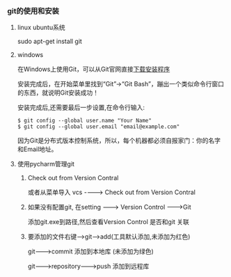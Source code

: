 ### git的使用和安装

1. linux ubuntu系统

   sudo apt-get install git

2. windows

   在Windows上使用Git，可以从Git官网直接[下载安装程序](https://git-scm.com/downloads)

   安装完成后，在开始菜单里找到“Git”->“Git Bash”，蹦出一个类似命令行窗口的东西，就说明Git安装成功！

   安装完成后,还需要最后一步设置,在命令行输入:

   ```
   $ git config --global user.name "Your Name"
   $ git config --global user.email "email@example.com"
   ```

   因为Git是分布式版本控制系统，所以，每个机器都必须自报家门：你的名字和Email地址。

3. 使用pycharm管理git

   1. Check out from Version Contral

      或者从菜单导入 vcs ----> Check out from Version Contral

   2. 如果没有配置git, 在setting ---> Version Control --->Git 

      添加git.exe到路径,然后查看Version Control 是否和git 关联

   3. 要添加的文件右键-->git-->add(工具默认添加,未添加为红色)

      git--->commit 添加到本地库 (未添加为绿色)

      git--->repository--->push 添加到远程库

